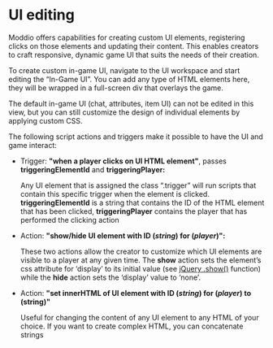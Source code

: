 # UI editing

Moddio offers capabilities for creating custom UI elements, registering clicks on those elements and updating their content. This enables creators to craft responsive, dynamic game UI that suits the needs of their creation.

To create custom in-game UI, navigate to the UI workspace and start editing the “In-Game UI”. You can add any type of HTML elements here, they will be wrapped in a full-screen div that overlays the game.

The default in-game UI (chat, attributes, item UI) can not be edited in this view, but you can still customize the design of individual elements by applying custom CSS.

The following script actions and triggers make it possible to have the UI and game interact:

- Trigger: **"when a player clicks on UI HTML element"**, passes **triggeringElementId** and **triggeringPlayer:**
    
    Any UI element that is assigned the class “.trigger” will run scripts that contain this specific trigger when the element is clicked. **triggeringElementId** is a string that contains the ID of the HTML element that has been clicked, **triggeringPlayer** contains the player that has performed the clicking action
    
- Action: **"show/hide UI element with ID (*string*) for (*player*)":**
    
    These two actions allow the creator to customize which UI elements are visible to a player at any given time. The **show** action sets the element’s css attribute for ‘display’ to its initial value (see [jQuery .show()](https://api.jquery.com/show/) function) while the **hide** action sets the ‘display’ value to ‘none’.
    
- Action: **"set innerHTML of UI element with ID (*string*) for (*player*) to (string)"**
    
    Useful for changing the content of any UI element to any HTML of your choice. If you want to create complex HTML, you can concatenate strings